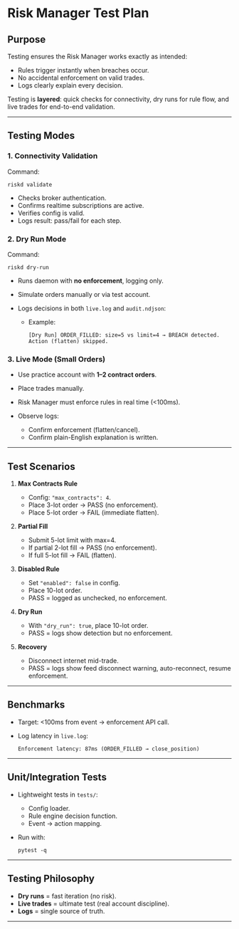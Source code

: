 # Risk Manager Test Plan

## Purpose

Testing ensures the Risk Manager works exactly as intended:

* Rules trigger instantly when breaches occur.
* No accidental enforcement on valid trades.
* Logs clearly explain every decision.

Testing is **layered**: quick checks for connectivity, dry runs for rule flow, and live trades for end-to-end validation.

---

## Testing Modes

### 1. Connectivity Validation

Command:

```
riskd validate
```

* Checks broker authentication.
* Confirms realtime subscriptions are active.
* Verifies config is valid.
* Logs result: pass/fail for each step.

### 2. Dry Run Mode

Command:

```
riskd dry-run
```

* Runs daemon with **no enforcement**, logging only.
* Simulate orders manually or via test account.
* Logs decisions in both `live.log` and `audit.ndjson`:

  * Example:

    ```
    [Dry Run] ORDER_FILLED: size=5 vs limit=4 → BREACH detected. Action (flatten) skipped.
    ```

### 3. Live Mode (Small Orders)

* Use practice account with **1–2 contract orders**.
* Place trades manually.
* Risk Manager must enforce rules in real time (<100ms).
* Observe logs:

  * Confirm enforcement (flatten/cancel).
  * Confirm plain-English explanation is written.

---

## Test Scenarios

1. **Max Contracts Rule**

   * Config: `"max_contracts": 4`.
   * Place 3-lot order → PASS (no enforcement).
   * Place 5-lot order → FAIL (immediate flatten).

2. **Partial Fill**

   * Submit 5-lot limit with max=4.
   * If partial 2-lot fill → PASS (no enforcement).
   * If full 5-lot fill → FAIL (flatten).

3. **Disabled Rule**

   * Set `"enabled": false` in config.
   * Place 10-lot order.
   * PASS = logged as unchecked, no enforcement.

4. **Dry Run**

   * With `"dry_run": true`, place 10-lot order.
   * PASS = logs show detection but no enforcement.

5. **Recovery**

   * Disconnect internet mid-trade.
   * PASS = logs show feed disconnect warning, auto-reconnect, resume enforcement.

---

## Benchmarks

* Target: <100ms from event → enforcement API call.
* Log latency in `live.log`:

  ```
  Enforcement latency: 87ms (ORDER_FILLED → close_position)
  ```

---

## Unit/Integration Tests

* Lightweight tests in `tests/`:

  * Config loader.
  * Rule engine decision function.
  * Event → action mapping.
* Run with:

  ```
  pytest -q
  ```

---

## Testing Philosophy

* **Dry runs** = fast iteration (no risk).
* **Live trades** = ultimate test (real account discipline).
* **Logs** = single source of truth.

---
